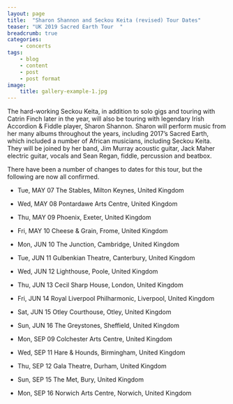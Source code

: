 ```yaml
---
layout: page
title:  "Sharon Shannon and Seckou Keita (revised) Tour Dates"
teaser: "UK 2019 Sacred Earth Tour  "
breadcrumb: true
categories:
    - concerts
tags:
    - blog
    - content
    - post
    - post format
image:
    title: gallery-example-1.jpg
---
```

The hard-working Seckou Keita, in addition to solo gigs and touring with Catrin Finch later in the year, will also be touring with legendary Irish Accordion & Fiddle player, Sharon Shannon.
Sharon will perform music from her many albums throughout the years, including 2017’s Sacred Earth, which included a number of African musicians, including Seckou Keita. They will be joined by her band, Jim Murray acoustic guitar, Jack Maher electric guitar, vocals and Sean Regan, fiddle, percussion and beatbox.

There have been a number of changes to dates for this tour, but the following are now all confirmed.

- Tue, MAY 07 The Stables, Milton Keynes, United Kingdom
- Wed, MAY 08 Pontardawe Arts Centre, United Kingdom
- Thu, MAY 09 Phoenix, Exeter, United Kingdom
- Fri, MAY 10 Cheese & Grain, Frome, United Kingdom

- Mon, JUN 10 The Junction, Cambridge, United Kingdom
- Tue, JUN 11 Gulbenkian Theatre, Canterbury, United Kingdom
- Wed, JUN 12 Lighthouse, Poole, United Kingdom
- Thu, JUN 13 Cecil Sharp House, London, United Kingdom
- Fri, JUN 14 Royal Liverpool Philharmonic, Liverpool, United Kingdom
- Sat, JUN 15 Otley Courthouse, Otley, United Kingdom
- Sun, JUN 16 The Greystones, Sheffield, United Kingdom

- Mon, SEP 09 Colchester Arts Centre, United Kingdom
- Wed, SEP 11 Hare & Hounds, Birmingham, United Kingdom
- Thu, SEP 12 Gala Theatre, Durham, United Kingdom
- Sun, SEP 15 The Met, Bury, United Kingdom
- Mon, SEP 16 Norwich Arts Centre, Norwich, United Kingdom
